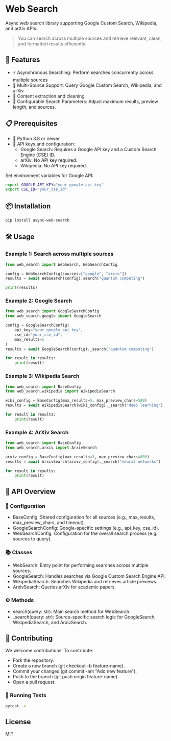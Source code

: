 # Web Search

Async web search library supporting Google Custom Search, Wikipedia, and arXiv APIs.

> You can search across multiple sources and retrieve relevant, clean, and formatted results efficiently.

## 🌟 Features

- ⚡ Asynchronous Searching: Perform searches concurrently across multiple sources
- 🔗 Multi-Source Support: Query Google Custom Search, Wikipedia, and arXiv
- 🧹 Content extraction and cleaning
- 🔧 Configurable Search Parameters: Adjust maximum results, preview length, and sources.

## 📋 Prerequisites

- 🐍 Python 3.8 or newer
- 🔑 API keys and configuration:
  - Google Search: Requires a Google API key and a Custom Search Engine (CSE) ID.
  - arXiv: No API key required.
  - Wikipedia: No API key required.

Set environment variables for Google API:

```bash
export GOOGLE_API_KEY="your_google_api_key"
export CSE_ID="your_cse_id"
```

## 📦 Installation

```bash
pip install async-web-search
```

## 🛠️ Usage

### Example 1: Search across multiple sources

```python
from web_search import WebSearch, WebSearchConfig

config = WebSearchConfig(sources=["google", "arxiv"])
results = await WebSearch(config).search("quantum computing")

print(results)
```

### Example 2: Google Search

```python
from web_search import GoogleSearchConfig
from web_search.google import GoogleSearch

config = GoogleSearchConfig(
    api_key="your_google_api_key",
    cse_id="your_cse_id",
    max_results=5
)
results = await GoogleSearch(config)._search("quantum computing")

for result in results:
    print(result)
```

### Example 3: Wikipedia Search

```python
from web_search import BaseConfig
from web_search.wikipedia import WikipediaSearch

wiki_config = BaseConfig(max_results=5, max_preview_chars=500)
results = await WikipediaSearch(wiki_config)._search("deep learning")

for result in results:
    print(result)
```

### Example 4: ArXiv Search

```python
from web_search import BaseConfig
from web_search.arxiv import ArxivSearch

arxiv_config = BaseConfig(max_results=3, max_preview_chars=800)
results = await ArxivSearch(arxiv_config)._search("neural networks")

for result in results:
    print(result)
```

## 📘 API Overview

### 🔧 Configuration

- BaseConfig: Shared configuration for all sources (e.g., max_results, max_preview_chars, and timeout).
- GoogleSearchConfig: Google-specific settings (e.g., api_key, cse_id).
- WebSearchConfig: Configuration for the overall search process (e.g., sources to query).

### 📚 Classes

- WebSearch: Entry point for performing searches across multiple sources.
- GoogleSearch: Handles searches via Google Custom Search Engine API.
- WikipediaSearch: Searches Wikipedia and retrieves article previews.
- ArxivSearch: Queries arXiv for academic papers.

### ⚙️ Methods

- search(query: str): Main search method for WebSearch.
- \_search(query: str): Source-specific search logic for GoogleSearch, WikipediaSearch, and ArxivSearch.

## 🤝 Contributing

We welcome contributions! To contribute:

- Fork the repository.
- Create a new branch (git checkout -b feature-name).
- Commit your changes (git commit -am "Add new feature").
- Push to the branch (git push origin feature-name).
- Open a pull request.

### 🧪 Running Tests

```bash
pytest -v
```

## License

MIT
